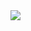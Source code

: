 <!DOCTYPE html>
<title>
      <h1>Does Music Help People Work?
      </h1>
</title>
<img src="https://www.google.com/url?sa=i&rct=j&q=&esrc=s&source=images&cd=&ved=0ahUKEwiwlNnrsOTTAhVMQSYKHXjtDYQQjBwIBA&url=http%3A%2F%2Faz616578.vo.msecnd.net%2Ffiles%2F2015%2F12%2F19%2F6358614596527738711752945771_music.jpg&psig=AFQjCNFc3s8I9DT7Uhk9vi3PRsUhTiMl7g&ust=1494473245584420"/>
<body>
      
